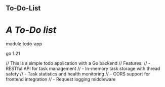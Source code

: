 ## To-Do-List ##
# *A To-Do list* #
module todo-app

go 1.21

// This is a simple todo application with a Go backend
// Features:
// - RESTful API for task management
// - In-memory task storage with thread safety
// - Task statistics and health monitoring
// - CORS support for frontend integration
// - Request logging middleware
